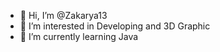 - 👋 Hi, I’m @Zakarya13
- 👀 I’m interested in Developing and 3D Graphic
- 🌱 I’m currently learning Java
<!---
Zakarya13/Zakarya13 is a ✨ special ✨ repository because its `README.md` (this file) appears on your GitHub profile.
You can click the Preview link to take a look at your changes.
--->
